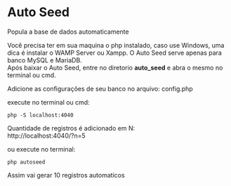 # Auto Seed
Popula a base de dados automaticamente

Você precisa ter em sua maquina o php instalado, caso use Windows, uma dica é instalar o WAMP Server ou Xampp.
O Auto Seed serve apenas para banco MySQL e MariaDB. <br>
Após baixar o Auto Seed, entre no diretorio **auto_seed** e abra o mesmo no terminal ou cmd. 

Adicione as configurações de seu banco no arquivo: config.php

execute no terminal ou cmd:
```
php -S localhost:4040
```
Quantidade de registros é adicionado em N: <br>
http://localhost:4040/?n=5

ou execute no terminal:
```
php autoseed
```
Assim vai gerar 10 registros automaticos
